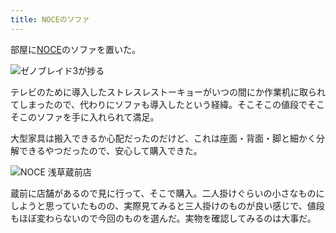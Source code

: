```yaml
---
title: NOCEのソファ
---
```

部屋に[NOCE](https://www.noce.co.jp/)のソファを置いた。

![](https://lh5.googleusercontent.com/6IegtEXO3akM-uaKdOH1gRAV-e0mJBJo94GLF0McqHuMMhg-1sF9mn2L0kPowUEeYR4kIeztH2taIRl5biGh4A81QJG1bURbaKLLTc89L7cNJl0reLqMag2SFALKhKRGUeVjPvljNs3m8ZV9ilQUcZp_RGCty2VQuYXp342H20zTXvkGKk81JIErzg "ゼノブレイド3が捗る")

テレビのために導入したストレスレストーキョーがいつの間にか作業机に取られてしまったので、代わりにソファも導入したという経緯。そこそこの値段でそこそこのソファを手に入れられて満足。

大型家具は搬入できるか心配だったのだけど、これは座面・背面・脚と細かく分解できるやつだったので、安心して購入できた。

![](https://lh4.googleusercontent.com/4P1waSSkEg-qiRg0NZiwkYl45PsCo9DW7rtw72p4Uxeij3vxf1S5p4pa_BGHx0SUkv3g9Tp--gycgwsPdKiTjR4CBX0A_P6HuPiEka0UU8YKO__eeTIwhQVjgpTI-uAiRhEhIp7u9T2mrl5strAaw_jgYu6Nx4XlCiDxNkWMeUvIh6U61I4NQV7dPQ "NOCE 浅草蔵前店")

蔵前に店舗があるので見に行って、そこで購入。二人掛けぐらいの小さなものにしようと思っていたものの、実際見てみると三人掛けのものが良い感じで、値段もほぼ変わらないので今回のものを選んだ。実物を確認してみるのは大事だ。
